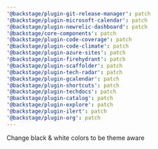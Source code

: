 ```yaml
---
'@backstage/plugin-git-release-manager': patch
'@backstage/plugin-microsoft-calendar': patch
'@backstage/plugin-newrelic-dashboard': patch
'@backstage/core-components': patch
'@backstage/plugin-code-coverage': patch
'@backstage/plugin-code-climate': patch
'@backstage/plugin-azure-sites': patch
'@backstage/plugin-firehydrant': patch
'@backstage/plugin-scaffolder': patch
'@backstage/plugin-tech-radar': patch
'@backstage/plugin-gcalendar': patch
'@backstage/plugin-shortcuts': patch
'@backstage/plugin-techdocs': patch
'@backstage/plugin-catalog': patch
'@backstage/plugin-explore': patch
'@backstage/plugin-ilert': patch
'@backstage/plugin-org': patch
---
```


Change black & white colors to be theme aware
